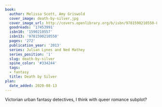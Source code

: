 ```yaml
---
book:
  author: Melissa Scott, Amy Griswold
  cover_image: death-by-silver.jpg
  cover_image_url: http://covers.openlibrary.org/b/isbn/9781590210550-L.jpg
  goodreads: '17453991'
  isbn10: '1590210557'
  isbn13: '9781590210550'
  pages: '272'
  publication_year: '2013'
  series: Julian Lynes and Ned Mathey
  series_position: '1'
  slug: death-by-silver
  spine_color: '#334244'
  tags:
  - fantasy
  title: Death by Silver
plan:
  date_added: 2020-08-13
---
```


Victorian urban fantasy detectives, I think with queer romance subplot?
